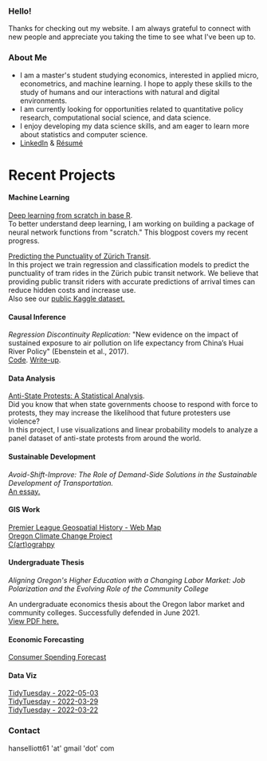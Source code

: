 ### Hello!
Thanks for checking out my website. I am always grateful to connect with new people and appreciate you taking the time to see what I've been up to.    

### About Me
- I am a master's student studying economics, interested in applied micro, econometrics, and machine learning. I hope to apply these skills to the study of humans and our interactions with natural and digital environments.    
- I am currently looking for opportunities related to quantitative policy research, computational social science, and data science.  
- I enjoy developing my data science skills, and am eager to learn more about statistics and computer science.  
- [LinkedIn](https://www.linkedin.com/in/hans-elliott/)  &  [Résumé](https://hans-elliott99.github.io/Resume.html) 
  
# Recent Projects  
#### Machine Learning
[Deep learning from scratch in base R](https://hans-elliott99.github.io/nnfs-r/blogpost-1/nnfs-blogpost.html).   
To better understand deep learning, I am working on building a package of neural network functions from "scratch." This blogpost covers my recent progress.   

[Predicting the Punctuality of Zürich Transit](https://www.kaggle.com/hanselliott/predicting-the-punctuality-of-zurich-transit).  
In this project we train regression and classification models to predict the punctuality of tram rides in the Zürich pubic transit network. We believe that providing public transit riders with accurate predictions of arrival times can reduce hidden costs and increase use.  
Also see our [public Kaggle dataset.](https://www.kaggle.com/hanselliott/a-week-of-zurich-transit)

#### Causal Inference
_Regression Discontinuity Replication:_ "New evidence on the impact of sustained exposure to air pollution on life expectancy 
from China’s Huai River Policy" (Ebenstein et al., 2017).  
[Code](https://hans-elliott99.github.io/causal-inf/huai-river/rdd-huai-river.html). [Write-up](https://hans-elliott99.github.io/causal-inf/huai-river/huai-river.pdf).

#### Data Analysis
[Anti-State Protests: A Statistical Analysis](https://hans-elliott99.github.io/protest/MassMobilBlogPost.html).   
Did you know that when state governments choose to respond with force to protests, they may increase the likelihood that future protesters use violence?  
In this project, I use visualizations and linear probability models to analyze a panel dataset of anti-state protests from around the world.

#### Sustainable Development
_Avoid-Shift-Improve: The Role of Demand-Side Solutions in the Sustainable Development of Transportation._  
[An essay.](https://hans-elliott99.github.io/loose-pdfs/ASI_Elliott.pdf)

#### GIS Work
[Premier League Geospatial History - Web Map](https://hans-elliott99.github.io/GIS/PLHistoryPost.html)  
[Oregon Climate Change Project](https://hans-elliott99.github.io/GIS/GIS_I_Project.html)  
[C(art)ograhpy](https://hans-elliott99.github.io/GIS/C-art-ography.html)  

#### Undergraduate Thesis
_Aligning Oregon's Higher Education with a Changing Labor Market: Job Polarization and the Evolving Role of the Community College_  

An undergraduate economics thesis about the Oregon labor market and community colleges. Successfully defended in June 2021.  
[View PDF here.](https://hans-elliott99.github.io/loose-pdfs/HansElliott_Thesis.pdf)  

#### Economic Forecasting
[Consumer Spending Forecast](https://hans-elliott99.github.io/loose-pdfs/EconomicForecasting.pdf)


#### Data Viz
[TidyTuesday - 2022-05-03](https://hans-elliott99.github.io/tidy_tuesday/2022-05-03/tt_solar-wind.html)  
[TidyTuesday - 2022-03-29](https://hans-elliott99.github.io/tidy_tuesday/2022-03-29/tt_collegesports.html)  
[TidyTuesday - 2022-03-22](https://hans-elliott99.github.io/tidy_tuesday/2022-03-22/tt_babynames.html)  


### Contact
hanselliott61 'at'  gmail 'dot' com
